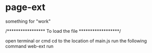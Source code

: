 # page-ext
something for "work"

/*****************
 To load the file
******************/

open terminal or cmd
cd to the location of main.js
run the following command
    web-ext run
